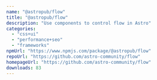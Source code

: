 ```yaml
---
name: "@astropub/flow"
title: "@astropub/flow"
description: "Use components to control flow in Astro"
categories:
  - "css+ui"
  - "performance+seo"
  - "frameworks"
npmUrl: "https://www.npmjs.com/package/@astropub/flow"
repoUrl: "https://github.com/astro-community/flow"
homepageUrl: "https://github.com/astro-community/flow"
downloads: 83
---
```

